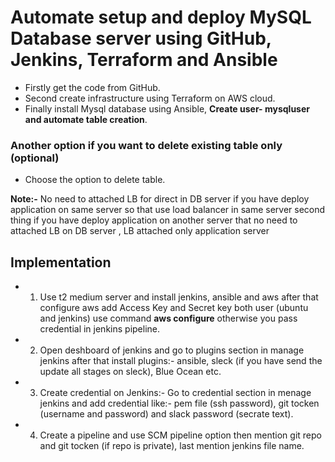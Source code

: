 # Automate setup and deploy MySQL Database server using GitHub, Jenkins, Terraform and Ansible

* Firstly get the code from GitHub.
* Second create infrastructure using Terraform on AWS cloud.
* Finally install Mysql database using Ansible, **Create user- mysqluser and automate table creation**.

### Another option if you want to delete existing table only (optional)
* Choose the option to delete table.


**Note:-** No need to attached LB for direct in DB server if you have deploy application on same server so that use load balancer in same server second thing if you have deploy application on another server that no need to attached LB on DB server , LB attached only application server


## Implementation

* 1. Use t2 medium server and install jenkins, ansible and aws after that configure aws add Access Key and Secret key both user 
(ubuntu and jenkins) use command **aws configure** otherwise you pass credential in jenkins pipeline.
* 2. Open deshboard of jenkins and go to plugins section in manage jenkins after that install plugins:- ansible, sleck (if you have send the update all stages on sleck), Blue Ocean etc.
* 3. Create credential on Jenkins:- Go to credential section in menage jenkins and add credential like:- pem file (ssh password), git tocken (username and password) and slack password (secrate text).
* 4. Create a pipeline and use SCM pipeline option then mention git repo and git tocken (if repo is private), last mention jenkins file name.
